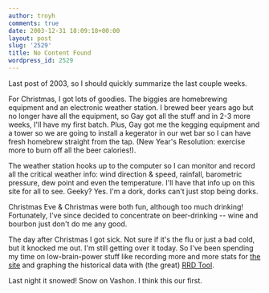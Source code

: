 ```yaml
---
author: troyh
comments: true
date: 2003-12-31 18:09:18+00:00
layout: post
slug: '2529'
title: No Content Found
wordpress_id: 2529
---
```


Last post of 2003, so I should quickly summarize the last couple weeks.

For Christmas, I got lots of goodies. The biggies are homebrewing equipment and an electronic weather station. I brewed beer years ago but no longer have all the equipment, so Gay got all the stuff and in 2-3 more weeks, I'll have my first batch. Plus, Gay got me the kegging equipment and a tower so we are going to install a kegerator in our wet bar so I can have fresh homebrew straight from the tap. (New Year's Resolution: exercise more to burn off all the beer calories!).

The weather station hooks up to the computer so I can monitor and record all the critical weather info: wind direction & speed, rainfall, barometric pressure, dew point and even the temperature. I'll have that info up on this site for all to see. Geeky? Yes. I'm a dork, dorks can't just stop being dorks.

Christmas Eve & Christmas were both fun, although too much drinking! Fortunately, I've since decided to concentrate on beer-drinking -- wine and bourbon just don't do me any good.

The day after Christmas I got sick. Not sure if it's the flu or just a bad cold, but it knocked me out. I'm still getting over it today. So I've been spending my time on low-brain-power stuff like recording more and more stats for [the site](http://recipezaar.com) and graphing the historical data with (the great) [RRD Tool](http://people.ee.ethz.ch/~oetiker/webtools/rrdtool/).

Last night it snowed! Snow on Vashon. I think this our first.
